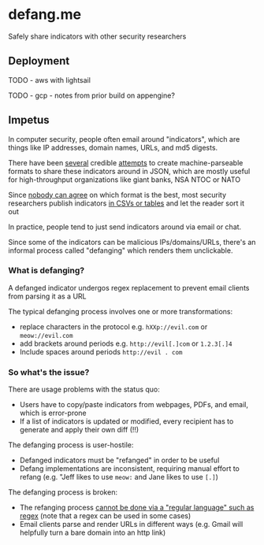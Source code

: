 # defang.me

Safely share indicators with other security researchers

## Deployment
TODO - aws with lightsail

TODO - gcp - notes from prior build on appengine?

## Impetus
In computer security, people often email around "indicators", which are things like IP addresses, domain names, URLs, and md5 digests.

There have been [several](https://oasis-open.github.io/cti-documentation/stix/walkthrough) credible [attempts](https://www.misp-project.org/datamodels/) to create machine-parseable formats to share these indicators around in JSON, which are mostly useful for high-throughput organizations like giant banks, NSA NTOC or NATO

Since [nobody can agree](https://xkcd.com/927/) on which format is the best, most security researchers publish indicators [in CSVs or tables](https://www.fireeye.com/blog/threat-research/2018/11/not-so-cozy-an-uncomfortable-examination-of-a-suspected-apt29-phishing-campaign.html) and let the reader sort it out

In practice, people tend to just send indicators around via email or chat. 

Since some of the indicators can be malicious IPs/domains/URLs, there's an informal process called "defanging" which renders them unclickable.

### What is defanging? 

A defanged indicator undergos regex replacement to prevent email clients from parsing it as a URL

The typical defanging process involves one or more transformations:

- replace characters in the protocol e.g. `hXXp://evil.com` or `meow://evil.com` 
- add brackets around periods e.g. `http://evil[.]com` or `1.2.3[.]4`
- Include spaces around periods `http://evil . com`

### So what's the issue?

There are usage problems with the status quo:

- Users have to copy/paste indicators from webpages, PDFs, and email, which is error-prone
- If a list of indicators is updated or modified, every recipient has to generate and apply their own diff (!!)

The defanging process is user-hostile:

- Defanged indicators must be "refanged" in order to be useful
- Defang implementations are inconsistent, requiring manual effort to refang (e.g. "Jeff likes to use `meow:` and Jane likes to use `[.]`)

The defanging process is broken:

- The refanging process [cannot be done via a "regular language" such as regex](https://stackoverflow.com/a/3816749) (note that a regex can be used in some cases)
- Email clients parse and render URLs in different ways (e.g. Gmail will helpfully turn a bare domain into an http link)


